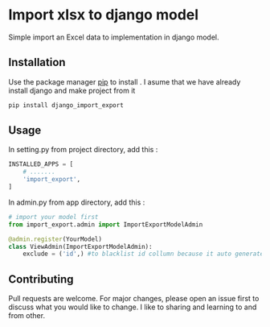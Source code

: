 # Import xlsx to django model

Simple import an Excel data to implementation in django model.

## Installation

Use the package manager [pip](https://pip.pypa.io/en/stable/) to install .
I asume that we have already install django and make project from it

```bash
pip install django_import_export
```

## Usage

In setting.py from project directory, add this :
```python
INSTALLED_APPS = [
    # .......
    'import_export',
]
```

In admin.py from app directory, add this :
```python
# import your model first
from import_export.admin import ImportExportModelAdmin

@admin.register(YourModel)
class ViewAdmin(ImportExportModelAdmin):
    exclude = ('id',) #to blacklist id collumn because it auto generate
```

## Contributing
Pull requests are welcome. For major changes, please open an issue first to discuss what you would like to change. I like to sharing and learning to and from other.